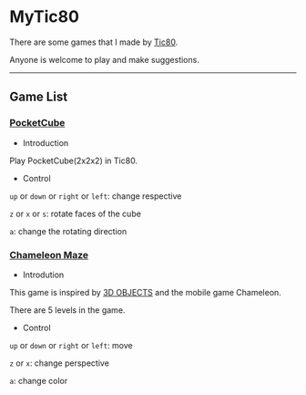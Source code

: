 # MyTic80
There are some games that I made by [Tic80](https://tic80.com). 

Anyone is welcome to play and make suggestions.

---

## Game List

### [PocketCube](https://tic80.com/play?cart=1741)
* Introduction

Play PocketCube(2x2x2) in Tic80.

* Control


`up` or `down` or `right` or `left`: change respective

`z` or `x` or `s`: rotate faces of the cube

`a`: change the rotating direction

### [Chameleon Maze](https://tic80.com/play?cart=2027)
* Introdution

This game is inspired by [3D OBJECTS](https://tic80.com/play?cart=1760) and the mobile game Chameleon.

There are 5 levels in the game.

* Control

`up` or `down` or `right` or `left`: move

`z` or `x`: change perspective

`a`: change color
